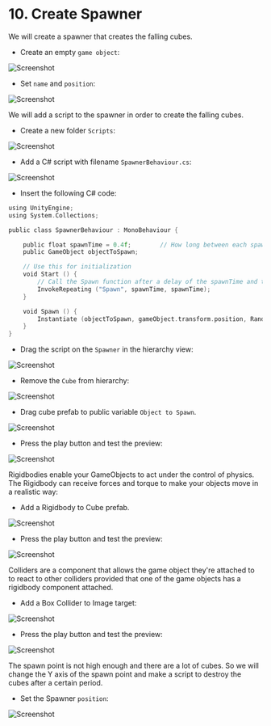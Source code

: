 # 10. Create Spawner
We will create a spawner that creates the falling cubes.

* Create an empty `game object`:

![Screenshot](img/spawner_1.png)

* Set `name` and `position`:

![Screenshot](img/spawner_2.png)

We will add a script to the spawner in order to create the falling cubes.

* Create a new folder `Scripts`:

![Screenshot](img/spawner_3.png)

* Add a C# script with filename `SpawnerBehaviour.cs`:

![Screenshot](img/spawner_4.png)

* Insert the following C# code:

```c
using UnityEngine;
using System.Collections;

public class SpawnerBehaviour : MonoBehaviour {

    public float spawnTime = 0.4f;        // How long between each spawn.
    public GameObject objectToSpawn;

    // Use this for initialization
    void Start () {
        // Call the Spawn function after a delay of the spawnTime and then continue to call after the same amount of time.
        InvokeRepeating ("Spawn", spawnTime, spawnTime);
    }

    void Spawn () {
        Instantiate (objectToSpawn, gameObject.transform.position, Random.rotation);
    }
}
```

* Drag the script on the `Spawner` in the hierarchy view:

![Screenshot](img/spawner_5.png)

* Remove the `Cube` from hierarchy:

![Screenshot](img/spawner_6.png)

* Drag cube prefab to public variable `Object to Spawn`.

![Screenshot](img/spawner_7.png)

* Press the play button and test the preview:

![Screenshot](img/spawner_8.png)

Rigidbodies enable your GameObjects to act under the control of physics. The Rigidbody can receive forces and torque to make your objects move in a realistic way:

* Add a Rigidbody to Cube prefab.

![Screenshot](img/spawner_9.png)

* Press the play button and test the preview:

![Screenshot](img/spawner_10.png)

Colliders are a component that allows the game object they're attached to to react to other colliders provided that one of the game objects has a rigidbody component attached.

* Add a Box Collider to Image target:

![Screenshot](img/spawner_11.png)

* Press the play button and test the preview:

![Screenshot](img/spawner_12.png)

The spawn point is not high enough and there are a lot of cubes. So we will change the Y axis of the spawn point and make a script to destroy the cubes after a certain period.

* Set the Spawner `position`:

![Screenshot](img/spawner_13.png)
